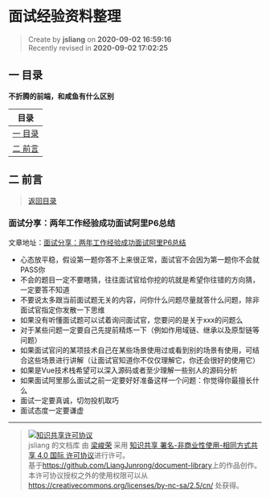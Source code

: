 面试经验资料整理
===

> Create by **jsliang** on **2020-09-02 16:59:16**  
> Recently revised in **2020-09-02 17:02:25**

## <a name="chapter-one" id="chapter-one"></a>一 目录

**不折腾的前端，和咸鱼有什么区别**

| 目录 |
| --- |
| [一 目录](#chapter-one) |
| <a name="catalog-chapter-two" id="catalog-chapter-two"></a>[二 前言](#chapter-two) |

## <a name="chapter-two" id="chapter-two"></a>二 前言

> [返回目录](#chapter-one)

### 面试分享：两年工作经验成功面试阿里P6总结

文章地址：[面试分享：两年工作经验成功面试阿里P6总结](https://juejin.im/post/6844903928442667015)

* 心态放平稳，假设第一题你答不上来很正常，面试官不会因为第一题你不会就PASS你
* 不会的题目一定不要瞎猜，往往面试官给你挖的坑就是希望你往错的方向猜，一定要答不知道
* 不要说太多跟当前面试题无关的内容，问你什么问题尽量就答什么问题，除非面试官指定你发散一下思维
* 如果没有听懂面试题可以试着询问面试官，您要问的是关于xxx的问题么
* 对于某些问题一定要自己先提前精炼一下（例如作用域链、继承以及原型链等问题）
* 如果面试官问的某项技术自己在某些场景使用过或看到别的场景有使用，可结合这些场景进行讲解（让面试官知道你不仅仅理解它，你还会很好的使用它）
* 如果是Vue技术栈希望可以深入源码或者至少理解一些别人的源码分析
* 如果面试阿里那么面试之前一定要好好准备这样一个问题：你觉得你最擅长什么
* 面试一定要真诚，切勿投机取巧
* 面试态度一定要谦虚

---

> <a rel="license" href="http://creativecommons.org/licenses/by-nc-sa/4.0/"><img alt="知识共享许可协议" style="border-width:0" src="https://i.creativecommons.org/l/by-nc-sa/4.0/88x31.png" /></a><br /><span xmlns:dct="http://purl.org/dc/terms/" property="dct:title">jsliang 的文档库</span> 由 <a xmlns:cc="http://creativecommons.org/ns#" href="https://github.com/LiangJunrong/document-library" property="cc:attributionName" rel="cc:attributionURL">梁峻荣</a> 采用 <a rel="license" href="http://creativecommons.org/licenses/by-nc-sa/4.0/">知识共享 署名-非商业性使用-相同方式共享 4.0 国际 许可协议</a>进行许可。<br />基于<a xmlns:dct="http://purl.org/dc/terms/" href="https://github.com/LiangJunrong/document-library" rel="dct:source">https://github.com/LiangJunrong/document-library</a>上的作品创作。<br />本许可协议授权之外的使用权限可以从 <a xmlns:cc="http://creativecommons.org/ns#" href="https://creativecommons.org/licenses/by-nc-sa/2.5/cn/" rel="cc:morePermissions">https://creativecommons.org/licenses/by-nc-sa/2.5/cn/</a> 处获得。